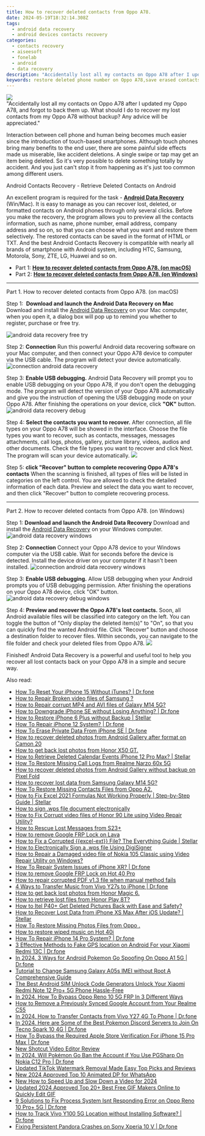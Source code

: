 ```yaml
---
title: How to recover deleted contacts from Oppo A78.
date: 2024-05-19T18:32:14.308Z
tags: 
  - android data recovery
  - android devices contacts recovery
categories: 
  - contacts recovery
  - aiseesoft
  - fonelab
  - android
  - data recovery
description: "Accidentally lost all my contacts on Oppo A78 after I updated my Oppo A78, and forgot to back them up. What should I do to recover my lost contacts from my Oppo A78 without backup? Any advice will be appreciated."
keywords: restore deleted phone number on Oppo A78,save erased contacts from Oppo A78,regain missing contacts,undelete contacts from Oppo A78,recover lost contacts from Oppo A78,android contacts retrieval,how can i find my deleted contacts Oppo A78,contacts disappear Oppo A78,how do i recover contacts on Oppo A78,Oppo A78 reset but recover contacts,Oppo A78 delete contacts recover,Oppo A78 issues with contacts deleted
---
```


<img src="https://img0mobiles.techidaily.com/images/best-assets/devices/oppo/oppo-a78/5.jpg" class="atpl-imgstyle"  />

<div class="atpl-content atpl-for-fonelab-android recover-contacts">

<div class="atpl-post-description-part-1">
"Accidentally lost all my contacts on Oppo A78 after I updated my Oppo A78, and forgot to back them up. What should I do to recover my lost contacts from my Oppo A78 without backup? Any advice will be appreciated."
</div>




<div class="atpl-post-description-part-2">
<div class="tpl-content-sub-paragraph-normal">
  <p>
    Interaction between cell phone and human being becomes much easier since the introduction of touch-based smartphones. Although touch phones bring many benefits to the end user, there are some painful side effects made us miserable, like accident deletions. A single swipe or tap may get an item being deleted. So it's very possible to delete something totally by accident. And you just can't stop it from happening as it's just too common among different users.
  </p>
</div>
</div>

<div class="atpl-post-description-part-3">
<div class="tpl-content-sub-paragraph-title">
  Android Contacts Recovery - Retrieve Deleted Contacts on Android
</div>
<div class="tpl-content-sub-paragraph-content">
  <p>
    An excellent program is required for the task - <a href="https://tools.techidaily.com/aiseesoft-android-data-recovery/" ><strong>Android Data Recovery</strong></a> (Win/Mac). It is easy to manage as you can recover lost, deleted, or formatted contacts on Android phones through only several clicks. Before you make the recovery, the program allows you to preview all the contacts information, such as name, phone number, email address, company address and so on, so that you can choose what you want and restore them selectively. The restored contacts can be saved in the format of HTML or TXT. And the best Android Contacts Recovery is compatible with nearly all brands of smartphone with Android system, including HTC, Samsung, Motorola, Sony, ZTE, LG, Huawei and so on.
  </p>
</div>

</div>


<ul>
  <li>Part 1: <strong><a href="#p1"> How to recover deleted contacts from Oppo A78.  (on macOS)</a></strong></li>
  <li>Part 2: <strong><a href="#p2"> How to recover deleted contacts from Oppo A78.  (on Windows)</a></strong></li>
</ul>




<!-- Part 1 -->
<a id="p1" name="p1" ></a><hr>

<div>
  <span class="atpl-step-part-style">Part 1. How to recover deleted contacts from Oppo A78. (on macOS)</span>
</div>  

<span class="atpl-stepstyle-a"><span>Step 1: </span></span> <strong>Download and launch the Android Data Recovery on Mac</strong>
Download and install the <a href="https://tools.techidaily.com/aiseesoft-android-data-recovery/" >Android Data Recovery</a> on your Mac computer, when you open it, a dialog box will pop up to remind you whether to register, purchase or free try.

<img src="https://tools.techidaily.com/images/apps/aiseesoft/android-data-recovery/mac-free-try.png" class="atpl-imgstyle" alt="android data recovery free try" />

<span class="atpl-stepstyle-a"><span>Step 2: </span></span> <strong>Connection</strong>
Run this powerful Android data recovering software on your Mac computer, and then connect your Oppo A78 device to computer via the USB cable. The program will detect your device automatically.
<img src="https://tools.techidaily.com/images/apps/aiseesoft/android-data-recovery/mac-connection-interface.jpg" class="atpl-imgstyle" alt="connection android data recovery" />

<span class="atpl-stepstyle-a"><span>Step 3: </span></span> <strong>Enable USB debugging.</strong>
Android Data Recovery will prompt you to enable USB debugging on your Oppo A78, if you don't open the debugging mode. The program will detect the version of your Oppo A78 automatically and give you the instruction of opening the USB debugging mode on your Oppo A78. After finishing the operations on your device, click <strong>"OK"</strong> button.
<img src="https://tools.techidaily.com/images/apps/aiseesoft/android-data-recovery/mac-android-usb-debug.jpg"  class="atpl-imgstyle" alt="android data recovery debug" />

<span class="atpl-stepstyle-a"><span>Step 4: </span></span> <strong>Select the contacts you want to recover.</strong>
After connection, all file types on your Oppo A78 will be showed in the interface. Choose the file types you want to recover, such as contacts, messages, messages attachments, call logs, photos, gallery, picture library, videos, audios and other documents. Check the file types you want to recover and click Next. The program will scan your device automatically.
<img src="https://tools.techidaily.com/images/apps/aiseesoft/android-data-recovery/mac-choose-type-contacts.jpg" class="atpl-imgstyle"  />

<span class="atpl-stepstyle-a"><span>Step 5: </span></span> <strong>click "Recover" button to  complete recovering Oppo A78's contacts</strong>
When the scanning is finished, all types of files will be listed in categories on the left control. You are allowed to check the detailed information of each data. Preview and select the data you want to recover, and then click "Recover" button to complete recovering process.


<a id="p2" name="p2"></a><hr>

<!-- Part 2 -->
<div>
  <span class="atpl-step-part-style">Part 2. How to recover deleted contacts from Oppo A78. (on Windows)</span>
</div>

<span class="atpl-stepstyle-a"><span>Step 1: </span></span> <strong>Download and launch the Android Data Recovery</strong>
Download and install the <a href="https://tools.techidaily.com/aiseesoft-android-data-recovery/" >Android Data Recovery</a> on your Windows computer.
<img src="https://tools.techidaily.com/images/apps/aiseesoft/android-data-recovery/win-start-interface.png"  class="atpl-imgstyle" alt="android data recovery windows" />

<span class="atpl-stepstyle-a"><span>Step 2: </span></span> <strong>Connection</strong>
Connect your Oppo A78 device to your Windows computer via the USB cable. Wait for seconds before the device is detected. Install the device driver on your computer if it hasn't been installed.
<img src="https://tools.techidaily.com/images/apps/aiseesoft/android-data-recovery/win-connection-interface.png" class="atpl-imgstyle" alt="connection android data recovery windows" />

<span class="atpl-stepstyle-a"><span>Step 3: </span></span> <strong>Enable USB debugging.</strong>
Allow USB debugging when your Android prompts you of USB debugging permission. After finishing the operations on your Oppo A78 device, click "OK" button.
<img src="https://tools.techidaily.com/images/apps/aiseesoft/android-data-recovery/win-android-usb-debug.png" class="atpl-imgstyle" alt="android data recovery debug windows" />

<span class="atpl-stepstyle-a"><span>Step 4: </span></span> <strong>Preview and recover the Oppo A78's lost contacts.</strong>
Soon, all Android available files will be classified into category on the left. You can toggle the button of "Only display the deleted item(s)" to "On", so that you can quickly find the wanted Android file. Click "Recover" button and choose a destination folder to recover files. Within seconds, you can navigate to the file folder and check your deleted files from Oppo A78.
<img src="https://tools.techidaily.com/images/apps/aiseesoft/android-data-recovery/win-recover-contacts.jpg" class="atpl-imgstyle"  />

<div class="atpl-post-description-part-4">
<div class="tpl-content-sub-paragraph-normal">
  <p>
    Finished! Android Data Recovery is a powerful and useful tool to help you recover all lost contacts back on your Oppo A78 in a simple and secure way.
  </p>
</div>
</div>

<ins class="adsbygoogle"
     style="display:block"
     data-ad-client="ca-pub-7571918770474297"
     data-ad-slot="8358498916"
     data-ad-format="auto"
     data-full-width-responsive="true"></ins>



</div>
<ins class="adsbygoogle"
    style="display:block"
    data-ad-format="autorelaxed"
    data-ad-client="ca-pub-7571918770474297"
    data-ad-slot="1223367746"></ins>

<span class="atpl-alsoreadstyle">Also read:</span>
<div><ul>
<li><a href="https://blog-min.techidaily.com/how-to-reset-your-iphone-15-without-itunes-drfone-by-drfone-ios-system-repair-ios-system-repair/"><u>How To Reset Your iPhone 15 Without iTunes? | Dr.fone</u></a></li>
<li><a href="https://blog-min.techidaily.com/how-to-repair-broken-video-files-of-samsung-by-stellar-video-repair-mobile-video-repair/"><u>How to Repair Broken video files of Samsung ?</u></a></li>
<li><a href="https://blog-min.techidaily.com/how-to-repair-corrupt-mp4-and-avi-files-of-galaxy-m14-5g-by-stellar-video-repair-mobile-video-repair/"><u>How to Repair corrupt MP4 and AVI files of Galaxy M14 5G?</u></a></li>
<li><a href="https://blog-min.techidaily.com/how-to-downgrade-iphone-se-without-losing-anything-drfone-by-drfone-ios-system-repair-ios-system-repair/"><u>How to Downgrade iPhone SE without Losing Anything? | Dr.fone</u></a></li>
<li><a href="https://blog-min.techidaily.com/how-to-restore-iphone-6-plus-without-backup-stellar-by-stellar-data-recovery-ios-iphone-data-recovery/"><u>How to Restore iPhone 6 Plus without Backup | Stellar</u></a></li>
<li><a href="https://blog-min.techidaily.com/how-to-repair-iphone-12-system-drfone-by-drfone-ios-system-repair-ios-system-repair/"><u>How To Repair iPhone 12 System? | Dr.fone</u></a></li>
<li><a href="https://blog-min.techidaily.com/how-to-erase-private-data-from-iphone-se-drfone-by-drfone-ios-full-data-eraser-ios-full-data-eraser/"><u>How To Erase Private Data From iPhone SE | Dr.fone</u></a></li>
<li><a href="https://blog-min.techidaily.com/how-to-recover-deleted-photos-from-android-gallery-after-format-on-camon-20-by-stellar-photo-recovery-android-mobile-photo-recover/"><u>How to recover deleted photos from Android Gallery after format on Camon 20</u></a></li>
<li><a href="https://blog-min.techidaily.com/how-to-get-back-lost-photos-from-honor-x50-gt-by-fonelab-android-recover-photos/"><u>How to get back lost photos from Honor X50 GT.</u></a></li>
<li><a href="https://blog-min.techidaily.com/how-to-retrieve-deleted-calendar-events-iphone-12-pro-max-stellar-by-stellar-data-recovery-ios-iphone-data-recovery/"><u>How to Retrieve Deleted Calendar Events iPhone 12 Pro Max? | Stellar</u></a></li>
<li><a href="https://blog-min.techidaily.com/how-to-restore-missing-call-logs-from-realme-narzo-60x-5g-by-fonelab-android-recover-call-logs/"><u>How To  Restore Missing Call Logs from Realme Narzo 60x 5G</u></a></li>
<li><a href="https://blog-min.techidaily.com/how-to-recover-deleted-photos-from-android-gallery-without-backup-on-pixel-fold-by-stellar-photo-recovery-android-mobile-photo-recover/"><u>How to recover deleted photos from Android Gallery without backup on Pixel Fold</u></a></li>
<li><a href="https://blog-min.techidaily.com/how-to-recover-lost-data-from-samsung-galaxy-m14-5g-by-fonelab-android-recover-data/"><u>How to recover lost data from Samsung Galaxy M14 5G?</u></a></li>
<li><a href="https://blog-min.techidaily.com/how-to-restore-missing-contacts-files-from-oppo-a2-by-fonelab-android-recover-contacts/"><u>How To  Restore Missing Contacts Files from Oppo A2.</u></a></li>
<li><a href="https://blog-min.techidaily.com/how-to-fix-excel-2021-formulas-not-working-properly-step-by-step-guide-stellar-by-stellar-guide/"><u>How to Fix Excel 2021 Formulas Not Working Properly | Step-by-Step Guide | Stellar</u></a></li>
<li><a href="https://blog-min.techidaily.com/how-to-sign-wps-file-document-electronically-by-ldigisigner-sign-a-word-sign-a-word/"><u>How to sign .wps file document electronically</u></a></li>
<li><a href="https://blog-min.techidaily.com/how-to-fix-corrupt-video-files-of-honor-90-lite-using-video-repair-utility-by-stellar-video-repair-mobile-video-repair/"><u>How to Fix Corrupt video files of Honor 90 Lite using Video Repair Utility?</u></a></li>
<li><a href="https://blog-min.techidaily.com/how-to-rescue-lost-messages-from-s23plus-by-fonelab-android-recover-messages/"><u>How to Rescue Lost Messages from S23+</u></a></li>
<li><a href="https://blog-min.techidaily.com/how-to-remove-google-frp-lock-on-lava-by-drfone-android-unlock-remove-google-frp/"><u>How to remove Google FRP Lock on Lava</u></a></li>
<li><a href="https://blog-min.techidaily.com/how-to-fix-a-corrupted-excel-ext-file-the-everything-guide-stellar-by-stellar-guide/"><u>How to Fix a Corrupted {{excel-ext}} File? The Everything Guide | Stellar</u></a></li>
<li><a href="https://blog-min.techidaily.com/how-to-electronically-sign-a-wps-file-using-digisigner-by-ldigisigner-sign-a-word-sign-a-word/"><u>How to Electronically Sign a .wps file Using DigiSigner</u></a></li>
<li><a href="https://blog-min.techidaily.com/how-to-repair-a-damaged-video-file-of-nokia-105-classic-using-video-repair-utility-on-windows-by-stellar-video-repair-mobile-video-repair/"><u>How to Repair a Damaged video file of Nokia 105 Classic using Video Repair Utility on Windows?</u></a></li>
<li><a href="https://blog-min.techidaily.com/how-to-repair-system-issues-of-iphone-xr-drfone-by-drfone-ios-system-repair-ios-system-repair/"><u>How To Repair System Issues of iPhone XR? | Dr.fone</u></a></li>
<li><a href="https://blog-min.techidaily.com/how-to-remove-google-frp-lock-on-hot-40-pro-by-drfone-android-unlock-remove-google-frp/"><u>How to remove Google FRP Lock on Hot 40 Pro</u></a></li>
<li><a href="https://blog-min.techidaily.com/how-to-repair-corrupted-pdf-v13-file-when-manual-method-fails-by-stellar-guide/"><u>How to repair corrupted PDF v1.3 file when manual method fails</u></a></li>
<li><a href="https://blog-min.techidaily.com/4-ways-to-transfer-music-from-vivo-y27s-to-iphone-drfone-by-drfone-transfer-from-android-transfer-from-android/"><u>4 Ways to Transfer Music from Vivo Y27s to iPhone | Dr.fone</u></a></li>
<li><a href="https://blog-min.techidaily.com/how-to-get-back-lost-photos-from-honor-magic-6-by-fonelab-android-recover-photos/"><u>How to get back lost photos from Honor Magic 6.</u></a></li>
<li><a href="https://blog-min.techidaily.com/how-to-retrieve-lost-files-from-honor-play-8t-by-fonelab-android-recover-data/"><u>How to retrieve lost files from Honor Play 8T?</u></a></li>
<li><a href="https://blog-min.techidaily.com/how-to-itel-p40plus-get-deleted-pictures-back-with-ease-and-safety-by-fonelab-android-recover-pictures/"><u>How to Itel P40+ Get Deleted Pictures Back with Ease and Safety?</u></a></li>
<li><a href="https://blog-min.techidaily.com/how-to-recover-lost-data-from-iphone-xs-max-after-ios-update-stellar-by-stellar-data-recovery-ios-iphone-data-recovery/"><u>How to Recover Lost Data from iPhone XS Max After iOS Update? | Stellar</u></a></li>
<li><a href="https://blog-min.techidaily.com/how-to-restore-missing-photos-files-from-oppo-by-fonelab-android-recover-photos/"><u>How To  Restore Missing Photos Files from Oppo .</u></a></li>
<li><a href="https://blog-min.techidaily.com/how-to-restore-wiped-music-on-hot-40i-by-fonelab-android-recover-music/"><u>How to restore wiped music on Hot 40i</u></a></li>
<li><a href="https://blog-min.techidaily.com/how-to-repair-iphone-14-pro-system-drfone-by-drfone-ios-system-repair-ios-system-repair/"><u>How To Repair iPhone 14 Pro System? | Dr.fone</u></a></li>
<li><a href="https://android-location.techidaily.com/3-effective-methods-to-fake-gps-location-on-android-for-your-xiaomi-redmi-13c-drfone-by-drfone-virtual/"><u>3 Effective Methods to Fake GPS location on Android For your Xiaomi Redmi 13C | Dr.fone</u></a></li>
<li><a href="https://android-pokemon-go.techidaily.com/in-2024-3-ways-for-android-pokemon-go-spoofing-on-oppo-a1-5g-drfone-by-drfone-virtual-android/"><u>In 2024, 3 Ways for Android Pokemon Go Spoofing On Oppo A1 5G | Dr.fone</u></a></li>
<li><a href="https://sim-unlock.techidaily.com/tutorial-to-change-samsung-galaxy-a05s-imei-without-root-a-comprehensive-guide-by-drfone-android/"><u>Tutorial to Change Samsung Galaxy A05s IMEI without Root A Comprehensive Guide</u></a></li>
<li><a href="https://sim-unlock.techidaily.com/the-best-android-sim-unlock-code-generators-unlock-your-xiaomi-redmi-note-12-proplus-5g-phone-hassle-free-by-drfone-android/"><u>The Best Android SIM Unlock Code Generators Unlock Your Xiaomi Redmi Note 12 Pro+ 5G Phone Hassle-Free</u></a></li>
<li><a href="https://android-frp.techidaily.com/in-2024-how-to-bypass-oppo-reno-10-5g-frp-in-3-different-ways-by-drfone-android/"><u>In 2024, How To Bypass Oppo Reno 10 5G FRP In 3 Different Ways</u></a></li>
<li><a href="https://easy-unlock-android.techidaily.com/how-to-remove-a-previously-synced-google-account-from-your-realme-c55-by-drfone-android/"><u>How to Remove a Previously Synced Google Account from Your Realme C55</u></a></li>
<li><a href="https://android-transfer.techidaily.com/in-2024-how-to-transfer-contacts-from-vivo-y27-4g-to-phone-drfone-by-drfone-transfer-from-android-transfer-from-android/"><u>In 2024, How to Transfer Contacts from Vivo Y27 4G To Phone | Dr.fone</u></a></li>
<li><a href="https://android-pokemon-go.techidaily.com/in-2024-here-are-some-of-the-best-pokemon-discord-servers-to-join-on-tecno-spark-10-4g-drfone-by-drfone-virtual-android/"><u>In 2024, Here are Some of the Best Pokemon Discord Servers to Join On Tecno Spark 10 4G | Dr.fone</u></a></li>
<li><a href="https://iphone-unlock.techidaily.com/how-to-bypass-the-required-apple-store-verification-for-iphone-15-pro-max-drfone-by-drfone-ios/"><u>How To Bypass the Required Apple Store Verification For iPhone 15 Pro Max | Dr.fone</u></a></li>
<li><a href="https://ai-editing-video.techidaily.com/new-shotcut-video-editor-review/"><u>New Shotcut Video Editor Review</u></a></li>
<li><a href="https://android-pokemon-go.techidaily.com/in-2024-will-pokemon-go-ban-the-account-if-you-use-pgsharp-on-nokia-c12-pro-drfone-by-drfone-virtual-android/"><u>In 2024, Will Pokémon Go Ban the Account if You Use PGSharp On Nokia C12 Pro | Dr.fone</u></a></li>
<li><a href="https://ai-video-apps.techidaily.com/updated-tiktok-watermark-removal-made-easy-top-picks-and-reviews/"><u>Updated TikTok Watermark Removal Made Easy Top Picks and Reviews</u></a></li>
<li><a href="https://animation-videos.techidaily.com/new-2024-approved-top-10-animated-dp-for-whatsapp/"><u>New 2024 Approved Top 10 Animated DP for WhatsApp</u></a></li>
<li><a href="https://ai-video-editing.techidaily.com/new-how-to-speed-up-and-slow-down-a-video-for-2024/"><u>New How to Speed Up and Slow Down a Video for 2024</u></a></li>
<li><a href="https://animation-videos.techidaily.com/updated-2024-approved-top-20plus-best-free-gif-makers-online-to-quickly-edit-gif/"><u>Updated 2024 Approved Top 20+ Best Free GIF Makers Online to Quickly Edit GIF</u></a></li>
<li><a href="https://howto.techidaily.com/9-solutions-to-fix-process-system-isnt-responding-error-on-oppo-reno-10-proplus-5g-drfone-by-drfone-fix-android-problems-fix-android-problems/"><u>9 Solutions to Fix Process System Isnt Responding Error on Oppo Reno 10 Pro+ 5G | Dr.fone</u></a></li>
<li><a href="https://android-location-track.techidaily.com/how-to-track-vivo-y100-5g-location-without-installing-software-drfone-by-drfone-virtual-android/"><u>How to Track Vivo Y100 5G Location without Installing Software? | Dr.fone</u></a></li>
<li><a href="https://howto.techidaily.com/fixing-persistent-pandora-crashes-on-sony-xperia-10-v-drfone-by-drfone-fix-android-problems-fix-android-problems/"><u>Fixing Persistent Pandora Crashes on Sony Xperia 10 V | Dr.fone</u></a></li>
</ul></div>


